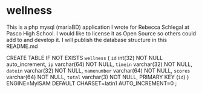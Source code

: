 # wellness
This is a php mysql (mariaBD) application I wrote for Rebecca Schlegal at Pasco High School.
I would like to license it as Open Source so others could add to and develop it.
I will publish the database structure in this README.md

CREATE TABLE IF NOT EXISTS `wellness` (
  `id` int(32) NOT NULL auto_increment,
  `ip` varchar(64) NOT NULL,
  `timein` varchar(32) NOT NULL,
  `datein` varchar(32) NOT NULL,
  `namenumber` varchar(64) NOT NULL,
  `scores` varchar(64) NOT NULL,
  `total` varchar(3) NOT NULL,
  PRIMARY KEY  (`id`)
) ENGINE=MyISAM  DEFAULT CHARSET=latin1 AUTO_INCREMENT=0 ;

